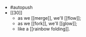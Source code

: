 - #autopush
- [[30]]
  - as we [[merge]], we'll [[flow]];
  - as we [[fork]], we'll [[glow]];
  - like a [[rainbow folding]].
